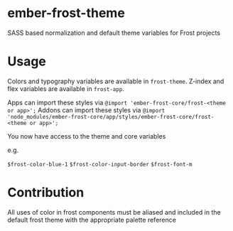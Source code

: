 # ember-frost-theme

SASS based normalization and default theme variables for Frost projects

# Usage

Colors and typography variables are available in `frost-theme`.
Z-index and flex variables are available in `frost-app`.

Apps can import these styles via `@import 'ember-frost-core/frost-<theme or app>';`
Addons can import these styles via
`@import 'node_modules/ember-frost-core/app/styles/ember-frost-core/frost-<theme or app>';`

You now have access to the theme and core variables

e.g.

`$frost-color-blue-1`
`$frost-color-input-border`
`$frost-font-m`

# Contribution

All uses of color in frost components must be aliased and included in the default frost theme with the appropriate 
palette reference
